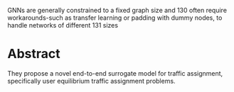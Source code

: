  GNNs are generally constrained to a fixed graph size and 130 often require workarounds-such as transfer learning or padding with dummy nodes, to handle networks of different 131 sizes


# Abstract 

They propose a novel end-to-end surrogate model for traffic assignment, specifically user equilibrium traffic assignment problems.